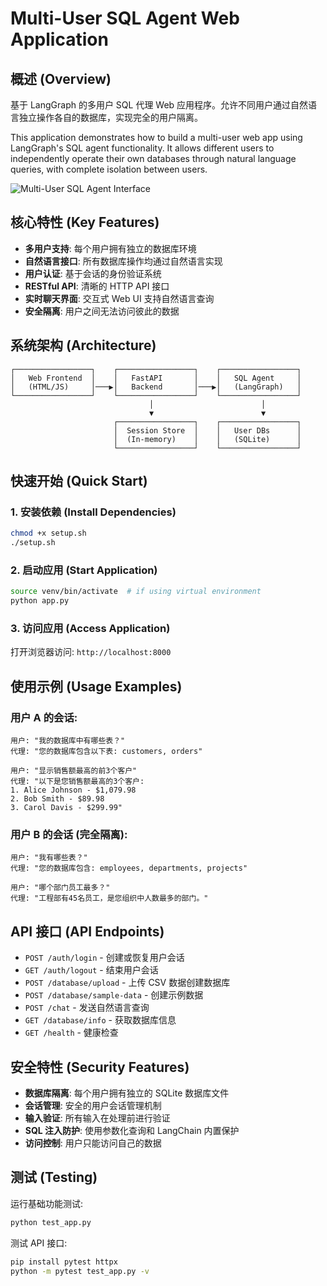 # Multi-User SQL Agent Web Application

## 概述 (Overview)

基于 LangGraph 的多用户 SQL 代理 Web 应用程序。允许不同用户通过自然语言独立操作各自的数据库，实现完全的用户隔离。

This application demonstrates how to build a multi-user web app using LangGraph's SQL agent functionality. It allows different users to independently operate their own databases through natural language queries, with complete isolation between users.

![Multi-User SQL Agent Interface](https://github.com/user-attachments/assets/f871ed4d-2196-4ff5-9336-5d519bbfc7fc)

## 核心特性 (Key Features)

- **多用户支持**: 每个用户拥有独立的数据库环境
- **自然语言接口**: 所有数据库操作均通过自然语言实现  
- **用户认证**: 基于会话的身份验证系统
- **RESTful API**: 清晰的 HTTP API 接口
- **实时聊天界面**: 交互式 Web UI 支持自然语言查询
- **安全隔离**: 用户之间无法访问彼此的数据

## 系统架构 (Architecture)

```
┌─────────────────┐    ┌─────────────────┐    ┌─────────────────┐
│   Web Frontend  │    │   FastAPI       │    │   SQL Agent     │
│   (HTML/JS)     │───▶│   Backend       │───▶│   (LangGraph)   │
└─────────────────┘    └─────────────────┘    └─────────────────┘
                               │                        │
                               ▼                        ▼
                       ┌─────────────────┐    ┌─────────────────┐
                       │  Session Store  │    │   User DBs      │
                       │  (In-memory)    │    │   (SQLite)      │
                       └─────────────────┘    └─────────────────┘
```

## 快速开始 (Quick Start)

### 1. 安装依赖 (Install Dependencies)
```bash
chmod +x setup.sh
./setup.sh
```

### 2. 启动应用 (Start Application)
```bash
source venv/bin/activate  # if using virtual environment
python app.py
```

### 3. 访问应用 (Access Application)
打开浏览器访问: `http://localhost:8000`

## 使用示例 (Usage Examples)

### 用户 A 的会话:
```
用户: "我的数据库中有哪些表？"
代理: "您的数据库包含以下表: customers, orders"

用户: "显示销售额最高的前3个客户"
代理: "以下是您销售额最高的3个客户:
1. Alice Johnson - $1,079.98
2. Bob Smith - $89.98  
3. Carol Davis - $299.99"
```

### 用户 B 的会话 (完全隔离):
```
用户: "我有哪些表？"
代理: "您的数据库包含: employees, departments, projects"

用户: "哪个部门员工最多？"
代理: "工程部有45名员工，是您组织中人数最多的部门。"
```

## API 接口 (API Endpoints)

- `POST /auth/login` - 创建或恢复用户会话
- `GET /auth/logout` - 结束用户会话
- `POST /database/upload` - 上传 CSV 数据创建数据库
- `POST /database/sample-data` - 创建示例数据
- `POST /chat` - 发送自然语言查询
- `GET /database/info` - 获取数据库信息
- `GET /health` - 健康检查

## 安全特性 (Security Features)

- **数据库隔离**: 每个用户拥有独立的 SQLite 数据库文件
- **会话管理**: 安全的用户会话管理机制
- **输入验证**: 所有输入在处理前进行验证
- **SQL 注入防护**: 使用参数化查询和 LangChain 内置保护
- **访问控制**: 用户只能访问自己的数据

## 测试 (Testing)

运行基础功能测试:
```bash
python test_app.py
```

测试 API 接口:
```bash
pip install pytest httpx
python -m pytest test_app.py -v
```